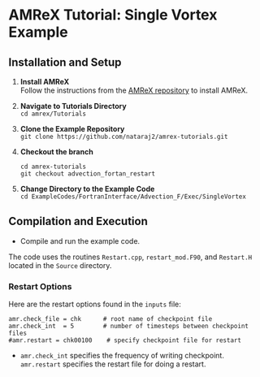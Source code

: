 # AMReX Tutorial: Single Vortex Example

## Installation and Setup

1. **Install AMReX**  
   Follow the instructions from the [AMReX repository](https://github.com/AMReX-Codes/amrex) to install AMReX.

2. **Navigate to Tutorials Directory**  
   `cd amrex/Tutorials`

3. **Clone the Example Repository**  
   `git clone https://github.com/nataraj2/amrex-tutorials.git`

4. **Checkout the branch**
	```
    cd amrex-tutorials
    git checkout advection_fortan_restart
	```

4. **Change Directory to the Example Code**  
   `cd ExampleCodes/FortranInterface/Advection_F/Exec/SingleVortex`

## Compilation and Execution

- Compile and run the example code.

The code uses the routines `Restart.cpp`, `restart_mod.F90`, and `Restart.H` located in the `Source` directory.

### Restart Options

Here are the restart options found in the `inputs` file:
```
amr.check_file = chk      # root name of checkpoint file  
amr.check_int  = 5        # number of timesteps between checkpoint files  
#amr.restart = chk00100    # specify checkpoint file for restart
```
- `amr.check_int` specifies the frequency of writing checkpoint. `amr.restart` specifies the restart file for doing a restart.


